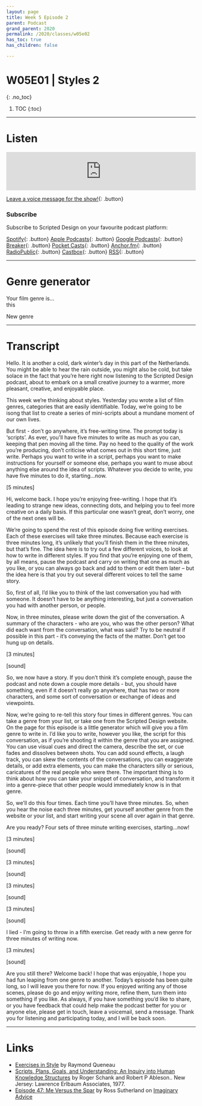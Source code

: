 ```yaml
---
layout: page
title: Week 5 Episode 2
parent: Podcast
grand_parent: 2020
permalink: /2020/classes/w05e02
has_toc: true
has_children: false

---
```


# W05E01 | Styles 2
{: .no_toc}

1. TOC
{:toc}


---

# Listen

<iframe src="https://anchor.fm/scripteddesign/embed/episodes/S01-W05-E02-Scripted-Design--Week-5-Episode-2-em84ke" height="102px" width="100%" frameborder="0" scrolling="no"></iframe>

<br>

[Leave a voice message for the show!](https://anchor.fm/scripteddesign/message){: .button}

### Subscribe

Subscribe to Scripted Design on your favourite podcast platform:

[Spotify](https://open.spotify.com/show/3sYD3KyPJXnIHUY2m2uFcy){: .button} [Apple Podcasts](https://podcasts.apple.com/nl/podcast/scripted-design/id1533696064?l=en){: .button} [Google Podcasts](https://www.google.com/podcasts?feed=aHR0cHM6Ly9hbmNob3IuZm0vcy8zN2QzMjZjNC9wb2RjYXN0L3Jzcw==){: .button} [Breaker](https://breaker.audio/scripted-design){: .button} [Pocket Casts](https://pca.st/h40ivs5f){: .button} [Anchor.fm](https://anchor.fm/scripteddesign){: .button} [RadioPublic](https://radiopublic.com/scripted-design-WaxpdP){: .button} [Castbox](https://castbox.fm/channel/Scripted-Design-id3371338){: .button} [RSS](https://anchor.fm/s/37d326c4/podcast/rss){: .button}

---

# Genre generator

<p class="centred">Your film genre is... <br><span id="adj1" class="emphasis">this</span></p>

<a onclick="newGenre()" class="button">New genre</a>

<script type="text/javascript">
 var genre = [  "western",
  "film noir",
  "neo noir",
  "coming-of-age film",
  "thriller",
  "psychological thriller",
  "soap opera",
  "horror",
  "children’s film",
  "animal journey",
  "courtroom drama",
  "docudrama",
  "fly-on-the-wall documentary",
  "musical",
  "magical realism",
  "procedural drama",
  "mockumentary",
  "slapstick",
  "cooking show",
  "educational video",
  "game show",
  "infomercial",
  "advertisement",
  "corporate training film",
  "propaganda film",
  "news bulletin",
  "news segment",
  "magazine show",
  "stand up comedy",
  "talk show",
  "kung fu film",
  "epic saga",
  "road movie",
  "music video",
  "low-budget horror",
  "heist",
  "slasher",
  "hybrid-reality",
  "neo-realism",
  "gangster",
  "comedy-drama",
  "crime drama",
  "docudrama",
  "historical drama",
  "horror drama",
  "legal drama",
  "melodrama",
  "military drama",
  "romantic drama",
  "teen drama",
  "murder mystery",
  "occult thriller",
  "paranoid fiction",
  "space opera",
  "superhero romance",
  "adult cartoon",
  "variety show",
  "stand up comedy",
  "talk show",
  "sports commentary",
  "news report",
  "public information film",
  "propaganda film",
  "martial arts",
  "experimental short",
  "comic book adaptation",
  "reality tv"
];

  function newGenre(){
    var g1 = genre[Math.floor(Math.random() * genre.length)];
    document.getElementById('adj1').innerHTML = g1;
  }
  newGenre();
</script>



---
# Transcript

Hello. It is another a cold, dark winter’s day in this part of the Netherlands. You might be able to hear the rain outside, you might also be cold, but take solace in the fact that you’re here right now listening to the Scripted Design podcast, about to embark on a small creative journey to a warmer, more pleasant, creative, and enjoyable place.

This week we’re thinking about styles. Yesterday you wrote a list of film genres, categories that are easily identifiable. Today, we’re going to be isong that list to create a series of mini-scripts about a mundane moment of our own lives.

But first - don’t go anywhere, it’s free-writing time. The prompt today is ‘scripts’. As ever, you'll have five minutes to write as much as you can, keeping that pen moving all the time. Pay no heed to the quality of the work you’re producing, don’t criticise what comes out in this short time, just write. Perhaps you want to write in a script, perhaps you want to make instructions for yourself or someone else, perhaps you want to muse about anything else around the idea of scripts. Whatever you decide to write, you have five minutes to do it, starting...now.

[5 minutes]

Hi, welcome back. I hope you’re enjoying free-writing. I hope that it’s leading to strange new ideas, connecting dots, and helping you to feel more creative on a daily basis. If this particular one wasn’t great, don’t worry, one of the next ones will be.

We’re going to spend the rest of this episode doing five writing exercises. Each of these exercises will take three minutes. Because each exercise is three minutes long, it’s unlikely that you’ll finish them in the three minutes, but that’s fine. The idea here is to try out a few different voices, to look at how to write in different styles. If you find that you’re enjoying one of them, by all means, pause the podcast and carry on writing that one as much as you like, or you can always go back and add to them or edit them later – but the idea here is that you try out several different voices to tell the same story.

So, first of all, I’d like you to think of the last conversation you had with someone. It doesn’t have to be anything interesting, but just a conversation you had with another person, or people.

Now, in three minutes, please write down the gist of the conversation. A summary of the characters - who are you, who was the other person? What did each want from the conversation, what was said? Try to be neutral if possible in this part - it’s conveying the facts of the matter. Don’t get too hung up on details.

[3 minutes]

[sound]

So, we now have a story. If you don’t think it’s complete enough, pause the podcast and note down a couple more details - but, you should have something, even if it doesn’t really go anywhere, that has two or more characters, and some sort of conversation or exchange of ideas and viewpoints.

Now, we’re going to re-tell this story four times in different genres. You can take a genre from your list, or take one from the Scripted Design website. On the page for this episode is a little generator which will give you a film genre to write in. I’d like you to write, however you like, the script for this conversation, as if you’re shooting it within the genre that you are assigned. You can use visual cues and direct the camera, describe the set, or cue fades and dissolves between shots. You can add sound effects, a laugh track, you can skew the contents of the conversations, you can exaggerate details, or add extra elements, you can make the characters silly or serious, caricatures of the real people who were there. The important thing is to think about how you can take your snippet of conversation, and transform it into a genre-piece that other people would immediately know is in that genre.

So, we’ll do this four times. Each time you’ll have three minutes. So, when you hear the noise each three minutes, get yourself another genre from the website or your list, and start writing your scene all over again in that genre.

Are you ready? Four sets of three minute writing exercises, starting…now!

[3 minutes]

[sound]

[3 minutes]

[sound]

[3 minutes]

[sound]

[3 minutes]

[sound]

I lied - I’m going to throw in a fifth exercise. Get ready with a new genre for three minutes of writing now.

[3 minutes]

[sound]

Are you still there? Welcome back! I hope that was enjoyable, I hope you had fun leaping from one genre to another. Today’s episode has been quite long, so I will leave you there for now. If you enjoyed writing any of those scenes, please do go and enjoy writing more, refine them, turn them into something if you like. As always, if you have something you’d like to share, or you have feedback that could help make the podcast better for you or anyone else, please get in touch, leave a voicemail, send a message. Thank you for listening and participating today, and I will be back soon.


---

# Links

- [Exercises in Style](https://en.wikipedia.org/wiki/Exercises_in_Style) by Raymond Queneau
- [Scripts, Plans, Goals, and Understanding: An Inquiry into Human Knowledge Structures](https://books.google.nl/books/about/Scripts_Plans_Goals_and_Understanding.html?id=YZ99AAAAMAAJ&redir_esc=y) by Roger Schank and Robert P Ableson.. New Jersey: Lawrence Erlbaum Associates, 1977.
- [Episode 47: Me Versus the Spar](https://soundcloud.com/ross-sutherland/47-me-versus-the-spar-parts-1-to-7) by Ross Sutherland on [Imaginary Advice](https://www.imaginaryadvice.com)
